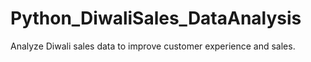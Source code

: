 # Python_DiwaliSales_DataAnalysis  
Analyze Diwali sales data to improve customer experience and sales.  
